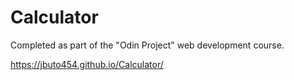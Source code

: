# Calculator

Completed as part of the "Odin Project" web development course.

https://jbuto454.github.io/Calculator/
